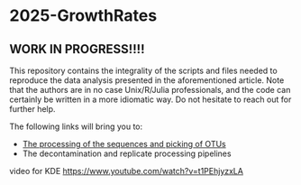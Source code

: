# 2025-GrowthRates

## WORK IN PROGRESS!!!!


This repository contains the integrality of the scripts and files needed to reproduce the data analysis presented in the aforementioned article. Note that the authors are in no case Unix/R/Julia professionals, and the code can certainly be written in a more idiomatic way. Do not hesitate to reach out for further help.

The following links will bring you to:
- [The processing of the sequences and picking of OTUs](Pipeline%20explanations.md)
- The decontamination and replicate processing pipelines

video for KDE
https://www.youtube.com/watch?v=t1PEhjyzxLA
